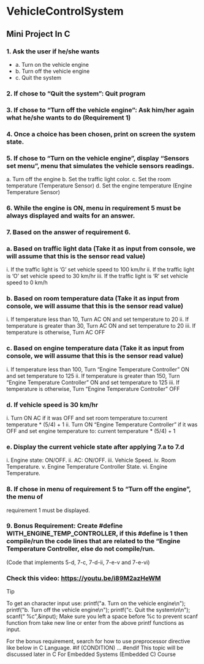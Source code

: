 # VehicleControlSystem
## Mini Project In C

### 1. Ask the user if he/she wants
  - a. Turn on the vehicle engine
  - b. Turn off the vehicle engine
  - c. Quit the system
### 2. If chose to “Quit the system”: Quit program
### 3. If chose to “Turn off the vehicle engine”: Ask him/her again what he/she wants to do (Requirement 1)
### 4. Once a choice has been chosen, print on screen the system state.
### 5. If chose to “Turn on the vehicle engine”, display “Sensors set menu”, menu that simulates the vehicle sensors readings.
  a. Turn off the engine
  b. Set the traffic light color.
  c. Set the room temperature (Temperature Sensor)
  d. Set the engine temperature (Engine Temperature Sensor)
### 6. While the engine is ON, menu in requirement 5 must be always displayed and waits for an answer.
### 7. Based on the answer of requirement 6.
### a. Based on traffic light data (Take it as input from console, we will assume that this is the sensor read value)
  i. If the traffic light is ‘G’ set vehicle speed to 100 km/hr
  ii. If the traffic light is ‘O’ set vehicle speed to 30 km/hr
  iii. If the traffic light is ‘R’ set vehicle speed to 0 km/h
### b. Based on room temperature data (Take it as input from console, we will assume that this is the sensor read value)
  i. If temperature less than 10, Turn AC ON and set
  temperature to 20
  ii. If temperature is greater than 30, Turn AC ON and set
  temperature to 20
  iii. If temperature is otherwise, Turn AC OFF
### c. Based on engine temperature data (Take it as input from console, we will assume that this is the sensor read value)
  i. If temperature less than 100, Turn “Engine Temperature
  Controller” ON and set temperature to 125
  ii. If temperature is greater than 150, Turn “Engine Temperature
  Controller” ON and set temperature to 125
  iii. If temperature is otherwise, Turn “Engine Temperature
  Controller” OFF
### d. If vehicle speed is 30 km/hr
  i. Turn ON AC if it was OFF and set room temperature to:current
  temperature * (5/4) + 1
  ii. Turn ON “Engine Temperature Controller” if it was OFF and set engine
  temperature to: current temperature * (5/4) + 1
### e. Display the current vehicle state after applying 7.a to 7.d
  i. Engine state: ON/OFF.
  ii. AC: ON/OFF.
  iii. Vehicle Speed.
  iv. Room Temperature.
  v. Engine Temperature Controller State.
  vi. Engine Temperature.
### 8. If chose in menu of requirement 5 to “Turn off the engine”, the menu of
requirement 1 must be displayed.
### 9. Bonus Requirement: Create #define WITH_ENGINE_TEMP_CONTROLLER, if this #define is 1 then compile/run the code lines that are related to the “Engine Temperature Controller, else do not compile/run. 
(Code that implements 5-d, 7-c, 7-d-ii, 7-e-v and 7-e-vi)

### Check this video: https://youtu.be/i89M2azHeWM

> [!TIP]
> To get an character input use:
> printf("a. Turn on the vehicle engine\n");
> printf("b. Turn off the vehicle engine\n");
> printf("c. Quit the system\n\n");
> scanf(“ %c”,&input);
> Make sure you left a space before %c to prevent scanf function from take new line or 
> enter from the above printf functions as input.
>
> 
> For the bonus requirement, search for how to use preprocessor directive like below in C Language.
> #if (CONDITION)
> …
> #endif
> This topic will be discussed later in C For Embedded Systems (Embedded C) Course

